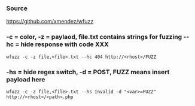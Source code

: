 ### Source
https://github.com/xmendez/wfuzz  

### -c = color, -z = paylaod, file.txt contains strings for fuzzing --hc = hide response with code XXX
```
wfuzz -c -z file,<file>.txt --hc 404 http://<rhost>/FUZZ
```

### -hs = hide regex switch, -d = POST, FUZZ means insert payload here
```
wfuzz -c -z file,<file>.txt --hs Invalid -d "<var>=FUZZ" http://<rhost>/<path>.php
```

